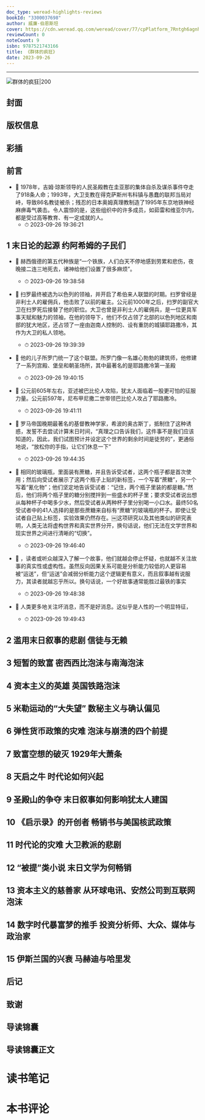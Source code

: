 ```yaml
---
doc_type: weread-highlights-reviews
bookId: "3300037698"
author: 威廉·伯恩斯坦
cover: https://cdn.weread.qq.com/weread/cover/77/cpPlatform_7Rntgh6agnhGs1tcktAFea/t7_cpPlatform_7Rntgh6agnhGs1tcktAFea.jpg
reviewCount: 0
noteCount: 9
isbn: 9787521743166
title: 《群体的疯狂》
date: 2023-09-26
---
```


---

![ 群体的疯狂|200](https://cdn.weread.qq.com/weread/cover/77/cpPlatform_7Rntgh6agnhGs1tcktAFea/t7_cpPlatform_7Rntgh6agnhGs1tcktAFea.jpg)


## 封面

## 版权信息

## 彩插

## 前言


- 📌 1978年，吉姆·琼斯领导的人民圣殿教在圭亚那的集体自杀及谋杀事件夺走了918条人命；1993年，大卫支教在得克萨斯州韦科镇与愚蠢的联邦当局对峙，导致86名教徒被杀；残忍的日本奥姆真理教制造了1995年东京地铁神经麻痹毒气袭击。令人震惊的是，这些组织中的许多成员，如茹雷和维亚尔内，都是受过高等教育、有一定成就的人。 
    - ⏱ 2023-09-26 19:36:21 
## 1 末日论的起源 约阿希姆的子民们


- 📌 赫西俄德的第五代种族是“一个铁族，人们白天不停地感到劳累和悲伤，夜晚接二连三地死去，诸神给他们设置了很多麻烦”。 
    - ⏱ 2023-09-26 19:38:58 

- 📌 扫罗最终被选为以色列的领袖，并开启了希伯来人联盟的时期。扫罗曾经是非利士人的雇佣兵，他击败了以前的雇主。公元前1000年之后，扫罗的副官大卫在扫罗死后接替了他的职位。大卫也曾是非利士人的雇佣兵，是一位更具军事天赋和魅力的领袖，在他的领导下，他们不仅占领了北部的以色列地区和南部的犹大地区，还占领了一座由迦南人控制的、设有重防的城镇耶路撒冷，其作为大卫的私人领地。 
    - ⏱ 2023-09-26 19:39:39 

- 📌 他的儿子所罗门统一了这个联盟。所罗门像一名雄心勃勃的建筑师，他修建了一系列宫殿、堡垒和朝圣场所，其中最著名的是耶路撒冷第一圣殿 
    - ⏱ 2023-09-26 19:40:15 

- 📌 公元前605年左右，亚述被巴比伦人攻陷，犹太人面临着一股更可怕的征服力量。公元前597年，尼布甲尼撒二世带领巴比伦人攻占了耶路撒冷。 
    - ⏱ 2023-09-26 19:41:11 

- 📌 罗马帝国晚期最著名的基督教神学家，希波的奥古斯丁，抵制住了这种诱惑，发誓不去尝试计算末日时间，“真理之口告诉我们，这件事不是我们应该知道的，因此，我们试图预计并设定这个世界的剩余时间是徒劳的”，更通俗地说，“放松你的手指，让它们休息一下” 
    - ⏱ 2023-09-26 19:44:35 

- 📌 相同的玻璃瓶，里面装有蔗糖，并且告诉受试者，这两个瓶子都是首次使用；然后向受试者展示了这两个瓶子上贴的新标签，一个写着“蔗糖”，另一个写着“氰化物”；他们坚定地告诉受试者：“记住，两个瓶子里装的都是糖。”然后，他们将两个瓶子里的糖分别搅拌到一些盛水的杯子里；要求受试者说出想从每种杯子中喝多少水，然后受试者从两种杯子里分别喝一小口水。最终50名受试者中的41人选择的是那些蔗糖来自标有“蔗糖”的玻璃瓶的杯子。即使让受试者自己贴上标签，实验效果仍然存在。￼这项研究以及其他类似的研究表明，人类无法将虚构世界和真实世界分开，换句话说，他们无法在文学世界和现实世界之间进行清晰的“切换”。 
    - ⏱ 2023-09-26 19:46:40 

- 📌 ，读者或听众越深入了解一个故事，他们就越会停止怀疑，也就越不关注故事的真实性或虚构性。虽然反向因果关系可能是分析能力较低的人更容易被“运送”，但“运送”会减弱分析能力这个逻辑更有意义，而且叙事越有说服力，其读者就越忘乎所以。换句话说，一个好故事通常能胜过最铁的事实 
    - ⏱ 2023-09-26 19:48:38 

- 📌 人类更多地关注坏消息，而不是好消息。这似乎是人性的一个明显特征， 
    - ⏱ 2023-09-26 19:49:43 
## 2 滥用末日叙事的悲剧 信徒与无赖

## 3 短暂的致富 密西西比泡沫与南海泡沫

## 4 资本主义的英雄 英国铁路泡沫

## 5 米勒运动的“大失望” 数秘主义与确认偏见

## 6 弹性货币政策的灾难 泡沫与崩溃的四个前提

## 7 致富空想的破灭 1929年大萧条

## 8 天启之牛 时代论如何兴起

## 9 圣殿山的争夺 末日叙事如何影响犹太人建国

## 10 《启示录》的开创者 畅销书与美国核武政策

## 11 时代论的灾难 大卫教派的悲剧

## 12 “被提”类小说 末日文学为何畅销

## 13 资本主义的慈善家 从环球电讯、安然公司到互联网泡沫

## 14 数字时代暴富梦的推手 投资分析师、大众、媒体与政治家

## 15 伊斯兰国的兴衰 马赫迪与哈里发

## 后记

## 致谢

## 导读锦囊

## 导读锦囊正文


# 读书笔记


# 本书评论
